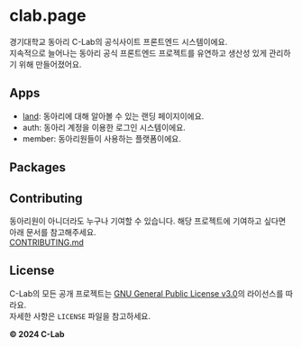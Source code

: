 # clab.page

경기대학교 동아리 C-Lab의 공식사이트 프론트엔드 시스템이에요.  
지속적으로 늘어나는 동아리 공식 프론트엔드 프로젝트를 유연하고 생산성 있게 관리하기 위해 만들어졌어요.

## Apps

- [land](/apps/land/README.md): 동아리에 대해 알아볼 수 있는 랜딩 페이지이에요.
- auth: 동아리 계정을 이용한 로그인 시스템이에요.
- member: 동아리원들이 사용하는 플랫폼이에요.

## Packages

## Contributing

동아리원이 아니더라도 누구나 기여할 수 있습니다. 해당 프로젝트에 기여하고 싶다면 아래 문서를 참고해주세요.  
[CONTRIBUTING.md]()

## License

C-Lab의 모든 공개 프로젝트는 [GNU General Public License v3.0](https://www.gnu.org/licenses/gpl-3.0.html)의 라이선스를 따라요.  
자세한 사항은 `LICENSE` 파일을 참고하세요.

**© 2024 C-Lab**
